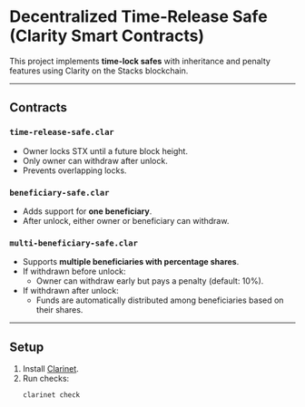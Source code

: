 # Decentralized Time-Release Safe (Clarity Smart Contracts)

This project implements **time-lock safes** with inheritance and penalty features using Clarity on the Stacks blockchain.

---

## Contracts

### `time-release-safe.clar`
- Owner locks STX until a future block height.
- Only owner can withdraw after unlock.
- Prevents overlapping locks.

### `beneficiary-safe.clar`
- Adds support for **one beneficiary**.
- After unlock, either owner or beneficiary can withdraw.

### `multi-beneficiary-safe.clar`
- Supports **multiple beneficiaries with percentage shares**.
- If withdrawn before unlock:
  - Owner can withdraw early but pays a penalty (default: 10%).
- If withdrawn after unlock:
  - Funds are automatically distributed among beneficiaries based on their shares.

---

## Setup

1. Install [Clarinet](https://docs.hiro.so/clarity/clarinet).
2. Run checks:
   ```bash
   clarinet check
